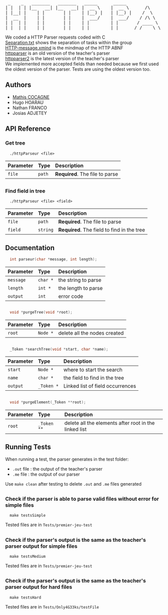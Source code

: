 <pre>
 _    _   _______   _______   _____      _____               _____     _____   ______   _____  
| |  | | |__   __| |__   __| |  __ \    |  __ \      /\     |  __ \   / ____| |  ____| |  __ \  
| |__| |    | |       | |    | |__) |   | |__) |    /  \    | |__) | | (___   | |__    | |__) |  
|  __  |    | |       | |    |  ___/    |  ___/    / /\ \   |  _  /   \___ \  |  __|   |  _  /  
| |  | |    | |       | |    | |        | |       / ____ \  | | \ \   ____) | | |____  | | \ \  
|_|  |_|    |_|       |_|    |_|        |_|      /_/    \_\ |_|  \_\ |_____/  |______| |_|  \_\
</pre>


We coded a HTTP Parser requests coded with C  
[Separation.txt](doc/Separation.txt) shows the separation of tasks within the group  
[HTTP-message.xmind](doc/HTTP-message.xmind) is the mindmap of the HTTP ABNF  
[httpparser](bin/httpparser) is an old version of the teacher's parser  
[httpparser2](bin/httpparser2) is the latest version of the teacher's parser  
We implemented more accepted fields than needed because we first used the oldest version of the parser. Tests are using the oldest version too.

## Authors

- [Mathis COCAGNE](https://github.com/0xmathis/Projet-Reseau)
- Hugo HOARAU
- Nathan FRANCO
- Josias ADJETEY

## API Reference

### Get tree

```
  ./httpParseur <file>
```

| Parameter | Type   | Description                     |
|:----------|:-------|:--------------------------------|
| `file`    | `path` | **Required**. The file to parse |

##

### Find field in tree

```
  ./httpParseur <file> <field>
```

| Parameter | Type     | Description                                 |
|:----------|:---------|:--------------------------------------------|
| `file`    | `path`   | **Required**. The file to parse             |
| `field`   | `string` | **Required**. The field to find in the tree |

## Documentation

```c
  int parseur(char *message, int length);
```  

| Parameter | Type     | Description         |
|:----------|:---------|:--------------------|
| `message` | `char *` | the string to parse |
| `length`  | `int *`  | the length to parse |
| `output`  | `int`    | error code          |

##

```c
  void *purgeTree(void *root);
```

| Parameter | Type     | Description                  |
|:----------|:---------|:-----------------------------|
| `root`    | `Node *` | delete all the nodes created |

##

```c
  _Token *searchTree(void *start, char *name);
```

| Parameter | Type       | Description                      |
|:----------|:-----------|:---------------------------------|
| `start`   | `Node *`   | where to start the search        |
| `name`    | `char *`   | the field to find in the tree    |
| `output`  | `_Token *` | Linked list of field occurrences |

##

```c
  void *purgeElement(_Token **root);
```

| Parameter | Type        | Description                                           |
|:----------|:------------|:------------------------------------------------------|
| `root`    | `_Token **` | delete all the elements after root in the linked list |

## Running Tests

When running a test, the parser generates in the test folder:

- `.out` file : the output of the teacher's parser
- `.me` file : the output of our parser

Use `make clean` after testing to delete `.out` and `.me` files generated

##

### Check if the parser is able to parse valid files without error for simple files

```
  make testsSimple
```

Tested files are in `Tests/premier-jeu-test`

##

### Check if the parser's output is the same as the teacher's parser output for simple files

```
  make testsMedium
```

Tested files are in `Tests/premier-jeu-test`

##

### Check if the parser's output is the same as the teacher's parser output for hard files

```
  make testsHard
```

Tested files are in `Tests/Only4G33ks/testFile`

